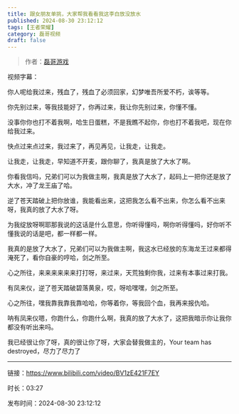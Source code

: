 ```yaml
---
title: 跟女朋友单挑，大家帮我看看我这李白放没放水
published: 2024-08-30 23:12:12
tags: [王者荣耀]
category: 磊哥视频
draft: false
---
```



> 作者：[磊哥游戏](https://space.bilibili.com/268941858?spm_id_from=333.788.upinfo.head.click)

视频字幕：

你人呢给我过来，残血了，残血了必须回家，幻梦唯吾所爱不朽，诶等等。

你先别过来，等我技能好了，你再过来，我让你先别过来，你懂不懂。

没事你你也打不着我啊，哈生日蛋糕，不是我瞧不起你，你也打不着我吧，现在你给我过来。

快点过来点过来，我过来了，再见再见，让我走，让我走。

让我走，让我走，早知道不开麦，跟你聊了，我真是放了大水了啊。

你看我信吗，兄弟们可以为我做主啊，我真是放了大水了，起码上一把你还是放了大水，冲了龙王庙了哈。

逆了苍天踏破上把你放谁，我能看出来，这把我怎么看不出来，你怎么看不出来呀，我真的放了大水了呀。

为我绽放呀啊耶那我说的这话是什么意思，你听得懂吗，啊你听得懂吗，好你听不懂我说的话是吧，都一样都一样。

我真的是放了大水了，兄弟们可以为我做主啊，我这水已经放的东海龙王过来都得淹死了，看你自豪的哼哈，剑之所至。

心之所往，来来来来来来打打呀，来过来，天荒独剩你我，过来有本事过来打我。

有凤来仪，逆了苍天踏破碧落黄泉，哎，呀哈嘿嘿，剑之所至。

心之所往，嘿我靠我靠我靠哈哈，你等着你，等我回个血，我再来报仇哈。

呐有凤来仪嗯，你跑什么，你跑什么啊，我真的放了大水了，这把我暗示你让我你都没有听出来吗。

我已经很让你了呀，真的很让你了呀，大家会替我做主的，Your team has destroyed，尽力了尽力了

---

链接：https://www.bilibili.com/video/BV1zE421F7EY

时长：03:27

发布时间：2024-08-30 23:12:12
